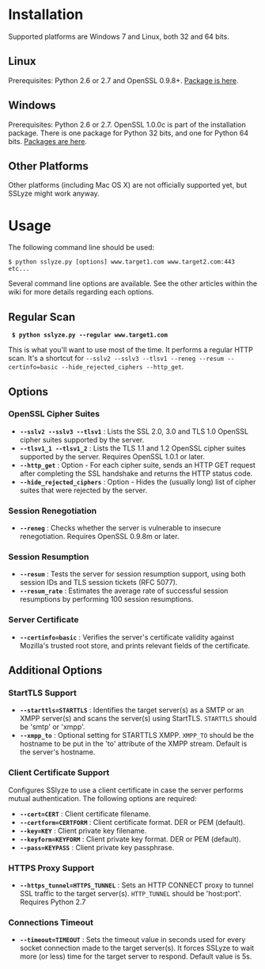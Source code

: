 

# Installation #
Supported platforms are Windows 7 and Linux, both 32 and 64 bits.

## Linux ##
Prerequisites: Python 2.6 or 2.7 and OpenSSL 0.9.8+. [Package is here](http://code.google.com/p/sslyze/downloads/list).


## Windows ##
Prerequisites: Python 2.6 or 2.7. OpenSSL 1.0.0c is part of the installation package. There is one package for Python 32 bits, and one for Python 64 bits. [Packages are here](http://code.google.com/p/sslyze/downloads/list).

## Other Platforms ##
Other platforms (including Mac OS X) are not officially supported yet, but SSLyze might work anyway.

# Usage #
The following command line should be used:

` $ python sslyze.py [options] www.target1.com www.target2.com:443 etc... `


Several command line options are available. See the other articles within the wiki for more details regarding each options.


## Regular Scan ##
**` $ python sslyze.py --regular www.target1.com`**

This is what you'll want to use most of the time. It performs a regular HTTP scan. It's a shortcut for `--sslv2 --sslv3 --tlsv1 --reneg --resum --certinfo=basic --hide_rejected_ciphers --http_get`.


## Options ##

### OpenSSL Cipher Suites ###
  * **`--sslv2 --sslv3 --tlsv1`**  : Lists the SSL 2.0, 3.0 and TLS 1.0 OpenSSL cipher suites supported by the server.
  * **`--tlsv1_1 --tlsv1_2`**  : Lists the TLS 1.1 and 1.2 OpenSSL cipher suites supported by the server. Requires OpenSSL 1.0.1 or later.
  * **`--http_get`**  : Option - For each cipher suite, sends an HTTP GET request after completing the SSL handshake and returns the HTTP status code.
  * **`--hide_rejected_ciphers`**  : Option - Hides the (usually long) list of cipher suites that were rejected by the server.


### Session Renegotiation ###
  * **`--reneg`**   : Checks whether the server is vulnerable to insecure renegotiation. Requires OpenSSL 0.9.8m or later.


### Session Resumption ###
  * **`--resum`**   : Tests the server for session resumption support, using both session IDs and TLS session tickets (RFC 5077).
  * **`--resum_rate`**   : Estimates the average rate of successful session resumptions by performing 100 session resumptions.

### Server Certificate ###
  * **`--certinfo=basic`**   : Verifies the server's certificate validity against Mozilla's trusted root store, and prints relevant fields of the certificate.

## Additional Options ##

### StartTLS Support ###
  * **`--starttls=STARTTLS`**   : Identifies the target server(s) as a SMTP or an XMPP server(s) and scans the server(s) using StartTLS. `STARTTLS` should be 'smtp' or 'xmpp'.
  * **`--xmpp_to`**   :  Optional setting for STARTTLS XMPP.  `XMPP_TO` should be the hostname to be put in the 'to' attribute of the XMPP stream. Default is the server's hostname.

### Client Certificate Support ###
Configures SSlyze to use a client certificate in case the server performs mutual authentication. The following options are required:
  * **`--cert=CERT`**   : Client certificate filename.
  * **`--certform=CERTFORM`**   : Client certificate format. DER or PEM (default).
  * **`--key=KEY`**   : Client private key filename.
  * **`--keyform=KEYFORM`**   : Client private key format. DER or PEM (default).
  * **`--pass=KEYPASS`**   : Client private key passphrase.

### HTTPS Proxy Support ###
  * **`--https_tunnel=HTTPS_TUNNEL`**   : Sets an HTTP CONNECT proxy to tunnel SSL traffic to the target server(s). `HTTP_TUNNEL` should be 'host:port'. Requires Python 2.7


### Connections Timeout ###
  * **`--timeout=TIMEOUT`**   : Sets the timeout value in seconds used for every socket connection made to the target server(s). It forces SSLyze to wait more (or less) time for the target server to respond. Default value is 5s.